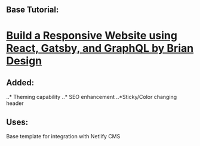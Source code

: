 ## Base Tutorial: 
# [Build a Responsive Website using React, Gatsby, and GraphQL by Brian Design](https://www.youtube.com/watch?v=smHhNzM5Uo4&t=270s)

## Added: 
..* Theming capability
..* SEO enhancement
..*Sticky/Color changing header

## Uses:
Base template for integration with Netlify CMS